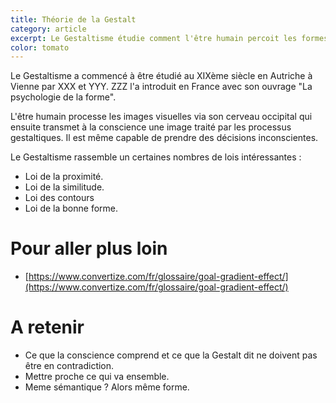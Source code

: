 ```yaml
---
title: Théorie de la Gestalt
category: article
excerpt: Le Gestaltisme étudie comment l'être humain percoit les formes. Respecter les lois de la Gestalt permet d'éviter des erreurs sur la conception d'interfaces.
color: tomato
---
```


Le Gestaltisme a commencé à être étudié au XIXème siècle en Autriche à Vienne par XXX et YYY. ZZZ l'a introduit en France avec son ouvrage "La psychologie de la forme".

L'être humain processe les images visuelles via son cerveau occipital qui ensuite transmet à la conscience une image traité par les processus gestaltiques. Il est même capable de prendre des décisions inconscientes.

Le Gestaltisme rassemble un certaines nombres de lois intéressantes :

- Loi de la proximité.
- Loi de la similitude.
- Loi des contours
- Loi de la bonne forme.

# Pour aller plus loin

- [https://www.convertize.com/fr/glossaire/goal-gradient-effect/](https://www.convertize.com/fr/glossaire/goal-gradient-effect/)

# A retenir

- Ce que la conscience comprend et ce que la Gestalt dit ne doivent pas être en contradiction.
- Mettre proche ce qui va ensemble.
- Meme sémantique ? Alors même forme.
